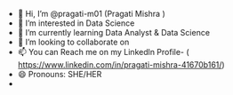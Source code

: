 - 👋 Hi, I’m @pragati-m01 (Pragati Mishra )
- 👀 I’m interested in Data Science
- 🌱 I’m currently learning Data Analyst & Data Science
- 💞️ I’m looking to collaborate on 
- 📫 You can Reach me on my Linkedln Profile- ( https://www.linkedin.com/in/pragati-mishra-41670b161/)
- 😄 Pronouns: SHE/HER
- 

<!---
pragati-m01/pragati-m01 is a ✨ special ✨ repository because its `README.md` (this file) appears on your GitHub profile.
You can click the Preview link to take a look at your changes.
--->
